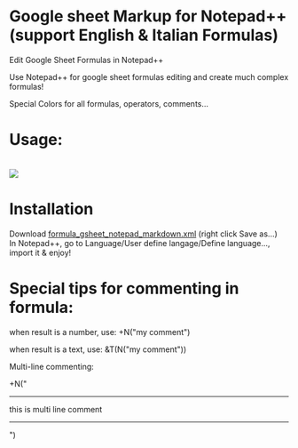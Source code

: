 # Google sheet Markup for Notepad++ (support English & Italian Formulas)
Edit Google Sheet Formulas in Notepad++

Use Notepad++ for google sheet formulas editing and create much complex formulas!

Special Colors for all formulas, operators, comments...

# Usage:
</br>
<img src="https://github.com/adegard/gsheet_notepad-plus-plus/blob/main/Cattura2.JPG"  align="center">

</br>

# Installation
Download <a href="https://raw.githubusercontent.com/adegard/gsheet_notepad-plus-plus/main/formula_gsheet_notepad%2B%2B_markdown.xml" rel="nofollow">formula_gsheet_notepad_markdown.xml</a> (right click Save as...)</br>
In Notepad++, go to Language/User define langage/Define language..., import it & enjoy!

# Special tips for commenting in formula:

when result is a number, use:
+N("my comment")

when result is a text, use:
&T(N("my comment"))

Multi-line commenting:

+N("
****
this
is 
multi line
comment
***
")


